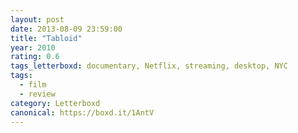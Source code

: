 ```yaml
---
layout: post 
date: 2013-08-09 23:59:00
title: "Tabloid"
year: 2010
rating: 0.6
tags_letterboxd: documentary, Netflix, streaming, desktop, NYC
tags:
  - film
  - review
category: Letterboxd
canonical: https://boxd.it/1AntV
---
```

